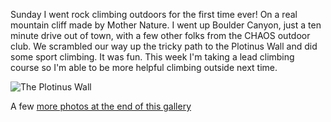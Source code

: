 Sunday I went rock climbing outdoors for the first time ever! On a real mountain cliff made by Mother Nature. I went up Boulder Canyon, just a ten minute drive out of town, with a few other folks from the CHAOS outdoor club. We scrambled our way up the tricky path to the Plotinus Wall and did some sport climbing. It was fun. This week I'm taking a lead climbing course so I'm able to be more helpful climbing outside next time.

![The Plotinus Wall](/photos/winter_2008/093_climb_plotinus_wall.jpg)

A few [more photos at the end of this gallery](/app/photos?gallery=winter_2008)
